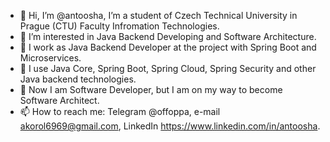 - 👋 Hi, I’m @antoosha, I’m a student of Czech Technical University in Prague (CTU) Faculty Infromation Technologies.  
- 👀 I’m interested in Java Backend Developing and Software Architecture.
- 🌱 I work as Java Backend Developer at the project with Spring Boot and Microservices.
- 🌱 I use Java Core, Spring Boot, Spring Cloud, Spring Security and other Java backend technologies.
- 🌱 Now I am Software Developer, but I am on my way to become Software Architect.
- 📫 How to reach me: Telegram @offoppa, e-mail akorol6969@gmail.com, LinkedIn https://www.linkedin.com/in/antoosha.
<!---
antoosha/antoosha is a ✨ special ✨ repository because its `README.md` (this file) appears on your GitHub profile.
You can click the Preview link to take a look at your changes.
--->
